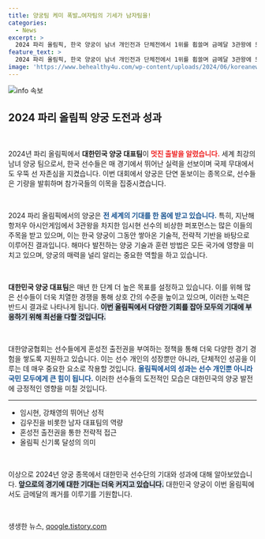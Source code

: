 ```yaml
---
title: 양궁팀 케미 폭발…여자팀의 기세가 남자팀을!
categories:
  - News
excerpt: >
  2024 파리 올림픽, 한국 양궁이 남녀 개인전과 단체전에서 1위를 휩쓸며 금메달 3관왕에 도전합니다! 세계신기록과 함께 혼성전 출전권까지 확보하며 최강의 면모를 자랑하는 한국 선수단의 경기를 주목하세요!
feature_text: >
  2024 파리 올림픽, 한국 양궁이 남녀 개인전과 단체전에서 1위를 휩쓸며 금메달 3관왕에 도전합니다! 세계신기록과 함께 혼성전 출전권까지 확보하며 최강의 면모를 자랑하는 한국 선수단의 경기를 주목하세요!
image: 'https://www.behealthy4u.com/wp-content/uploads/2024/06/koreanews.jpg'
---
```


<p><img src="https://www.behealthy4u.com/wp-content/uploads/2024/06/koreanews.jpg" alt="info 속보" /></p>

<h2 data-ke-size="size26">2024 파리 올림픽 양궁 도전과 성과</h2>

<p data-ke-size="size16">&nbsp;</p>

<p>2024년 파리 올림픽에서 <strong>대한민국 양궁 대표팀</strong>이 <b><span style="color: #ee2323;">멋진 출발을 알렸습니다.</span></b> 세계 최강의 남녀 양궁 팀으로서, 한국 선수들은 매 경기에서 뛰어난 실력을 선보이며 국제 무대에서도 우뚝 선 자존심을 지켰습니다. 이번 대회에서 양궁은 단연 돋보이는 종목으로, 선수들은 기량을 발휘하며 참가국들의 이목을 집중시켰습니다.</p>

<p data-ke-size="size16">&nbsp;</p>

<p>2024 파리 올림픽에서의 양궁은 <b><span style="color: #1a5490;">전 세계의 기대를 한 몸에 받고 있습니다.</span></b> 특히, 지난해 항저우 아시안게임에서 3관왕을 차지한 임시현 선수의 비상한 퍼포먼스는 많은 이들의 주목을 받고 있으며, 이는 한국 양궁이 그동안 쌓아온 기술적, 전략적 기반을 바탕으로 이루어진 결과입니다. 해마다 발전하는 양궁 기술과 훈련 방법은 모든 국가에 영향을 미치고 있으며, 양궁의 매력을 널리 알리는 중요한 역할을 하고 있습니다.</p>

<p data-ke-size="size16">&nbsp;</p>

<p><b>대한민국 양궁 대표팀</b>은 매년 한 단계 더 높은 목표를 설정하고 있습니다. 이를 위해 많은 선수들이 더욱 치열한 경쟁을 통해 상호 간의 수준을 높이고 있으며, 이러한 노력은 반드시 결과로 나타나게 됩니다. <b><span style="background-color: #21538527;">이번 올림픽에서 다양한 기회를 잡아 모두의 기대에 부응하기 위해 최선을 다할 것입니다.</span></b> </p>

<p data-ke-size="size16">&nbsp;</p>

<p>대한양궁협회는 선수들에게 혼성전 출전권을 부여하는 정책을 통해 더욱 다양한 경기 경험을 쌓도록 지원하고 있습니다. 이는 선수 개인의 성장뿐만 아니라, 단체적인 성공을 이루는 데 매우 중요한 요소로 작용할 것입니다. <b><span style="color: #1a5490;">올림픽에서의 성과는 선수 개인뿐 아니라 국민 모두에게 큰 힘이 됩니다.</span></b> 이러한 선수들의 도전적인 모습은 대한민국의 양궁 발전에 긍정적인 영향을 미칠 것입니다.</p>

<hr />

<ul>
  <li>임시현, 강채영의 뛰어난 성적</li>
  <li>김우진을 비롯한 남자 대표팀의 역량</li>
  <li>혼성전 출전권을 통한 전략적 접근</li>
  <li>올림픽 신기록 달성의 의미</li>
</ul>

<p data-ke-size="size16">&nbsp;</p>

<p>이상으로 2024년 양궁 종목에서 대한민국 선수단의 기대와 성과에 대해 알아보았습니다. <b><span style="background-color: #21538527;">앞으로의 경기에 대한 기대는 더욱 커지고 있습니다.</span></b> 대한민국 양궁이 이번 올림픽에서도 금메달의 쾌거를 이루기를 기원합니다. </p>

<p data-ke-size="size16">&nbsp;</p>
생생한 뉴스, <a href="https://qoogle.tistory.com" rel="dofollow">qoogle.tistory.com</a>


